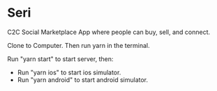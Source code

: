 # Seri

C2C Social Marketplace App where people can buy, sell, and connect.

Clone to Computer. Then run yarn in the terminal.

Run "yarn start" to start server, then: 
- Run "yarn ios" to start ios simulator.
- Run "yarn android" to start android simulator.
